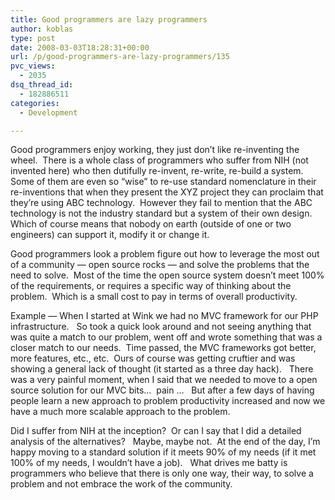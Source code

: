 ```yaml
---
title: Good programmers are lazy programmers
author: koblas
type: post
date: 2008-03-03T18:28:31+00:00
url: /p/good-programmers-are-lazy-programmers/135
pvc_views:
  - 2035
dsq_thread_id:
  - 182886511
categories:
  - Development

---
```

Good programmers enjoy working, they just don&#8217;t like re-inventing the wheel.&nbsp; There is a whole class of programmers who suffer from NIH (not invented here) who then dutifully re-invent, re-write, re-build a system.&nbsp; Some of them are even so &#8220;wise&#8221; to re-use standard nomenclature in their re-inventions that when they present the XYZ project they can proclaim that they&#8217;re using ABC technology.&nbsp; However they fail to mention that the ABC technology is not the industry standard but a system of their own design.&nbsp; Which of course means that nobody on earth (outside of one or two engineers) can support it, modify it or change it.

Good programmers look a problem figure out how to leverage the most out of a community &#8212; open source rocks &#8212; and solve the problems that the need to solve.&nbsp; Most of the time the open source system doesn&#8217;t meet 100% of the requirements, or requires a specific way of thinking about the problem.&nbsp; Which is a small cost to pay in terms of overall productivity.

Example &#8212; When I started at Wink we had no MVC framework for our PHP infrastructure.&nbsp;&nbsp; So took a quick look around and not seeing anything that was quite a match to our problem, went off and wrote something that was a closer match to our needs.&nbsp; Time passed, the MVC frameworks got better, more features, etc., etc.&nbsp; Ours of course was getting cruftier and was showing a general lack of thought (it started as a three day hack).&nbsp;&nbsp; There was a very painful moment, when I said that we needed to move to a open source solution for our MVC bits&#8230;&nbsp; pain &#8230;&nbsp;&nbsp; But after a few days of having people learn a new approach to problem productivity increased and now we have a much more scalable approach to the problem.

Did I suffer from NIH at the inception?&nbsp; Or can I say that I did a detailed analysis of the alternatives?&nbsp;&nbsp; Maybe, maybe not.&nbsp; At the end of the day, I&#8217;m happy moving to a standard solution if it meets 90% of my needs (if it met 100% of my needs, I wouldn&#8217;t have a job).&nbsp;&nbsp; What drives me batty is programmers who believe that there is only one way, their way, to solve a problem and not embrace the work of the community.
